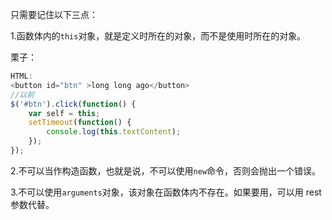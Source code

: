 只需要记住以下三点：

1.函数体内的`this`对象，就是定义时所在的对象，而不是使用时所在的对象。

栗子：

```js
HTML:
<button id="btn" >long long ago</button>
//以前
$('#btn').click(function() {
    var self = this;
    setTimeout(function() {
        console.log(this.textContent);
    });
});
```

2.不可以当作构造函数，也就是说，不可以使用`new`命令，否则会抛出一个错误。

3.不可以使用`arguments`对象，该对象在函数体内不存在。如果要用，可以用 rest 参数代替。

